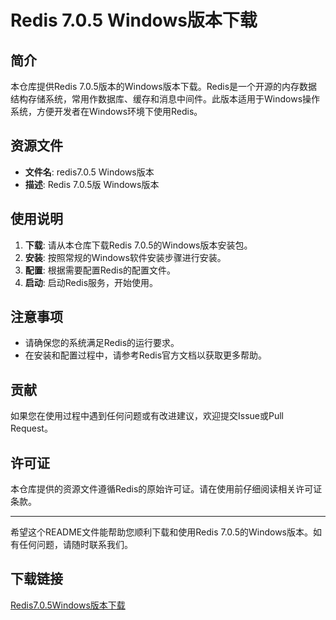 # Redis 7.0.5 Windows版本下载

## 简介

本仓库提供Redis 7.0.5版本的Windows版本下载。Redis是一个开源的内存数据结构存储系统，常用作数据库、缓存和消息中间件。此版本适用于Windows操作系统，方便开发者在Windows环境下使用Redis。

## 资源文件

- **文件名**: redis7.0.5 Windows版本
- **描述**: Redis 7.0.5版 Windows版本

## 使用说明

1. **下载**: 请从本仓库下载Redis 7.0.5的Windows版本安装包。
2. **安装**: 按照常规的Windows软件安装步骤进行安装。
3. **配置**: 根据需要配置Redis的配置文件。
4. **启动**: 启动Redis服务，开始使用。

## 注意事项

- 请确保您的系统满足Redis的运行要求。
- 在安装和配置过程中，请参考Redis官方文档以获取更多帮助。

## 贡献

如果您在使用过程中遇到任何问题或有改进建议，欢迎提交Issue或Pull Request。

## 许可证

本仓库提供的资源文件遵循Redis的原始许可证。请在使用前仔细阅读相关许可证条款。

---

希望这个README文件能帮助您顺利下载和使用Redis 7.0.5的Windows版本。如有任何问题，请随时联系我们。

## 下载链接

[Redis7.0.5Windows版本下载](https://pan.quark.cn/s/9242f0616719)